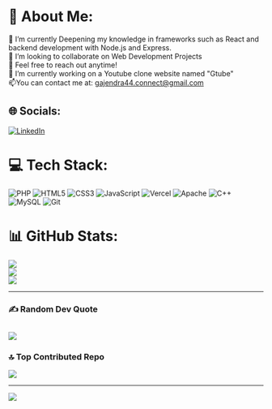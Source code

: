 # 💫 About Me:
🔭 I’m currently Deepening my knowledge in frameworks such as React and backend development with Node.js and Express.<br>👯 I’m looking to collaborate on Web Development Projects<br>🤝 Feel free to reach out anytime!<br>🌱 I’m currently working on a Youtube clone website named "Gtube"<br>📫You can contact me at: gajendra44.connect@gmail.com


## 🌐 Socials:
[![LinkedIn](https://img.shields.io/badge/LinkedIn-%230077B5.svg?logo=linkedin&logoColor=white)](https://in.linkedin.com/in/gajendra-naphade) 

# 💻 Tech Stack:
![PHP](https://img.shields.io/badge/php-%23777BB4.svg?style=flat-square&logo=php&logoColor=white) ![HTML5](https://img.shields.io/badge/html5-%23E34F26.svg?style=flat-square&logo=html5&logoColor=white) ![CSS3](https://img.shields.io/badge/css3-%231572B6.svg?style=flat-square&logo=css3&logoColor=white) ![JavaScript](https://img.shields.io/badge/javascript-%23323330.svg?style=flat-square&logo=javascript&logoColor=%23F7DF1E) ![Vercel](https://img.shields.io/badge/vercel-%23000000.svg?style=flat-square&logo=vercel&logoColor=white) ![Apache](https://img.shields.io/badge/apache-%23D42029.svg?style=flat-square&logo=apache&logoColor=white) ![C++](https://img.shields.io/badge/c++-%2300599C.svg?style=flat-square&logo=c%2B%2B&logoColor=white) ![MySQL](https://img.shields.io/badge/mysql-4479A1.svg?style=flat-square&logo=mysql&logoColor=white) ![Git](https://img.shields.io/badge/git-%23F05033.svg?style=flat-square&logo=git&logoColor=white)
# 📊 GitHub Stats:
![](https://github-readme-stats.vercel.app/api?username=gajju44&theme=radical&hide_border=false&include_all_commits=true&count_private=true)<br/>
![](https://github-readme-streak-stats.herokuapp.com/?user=gajju44&theme=radical&hide_border=false)<br/>
![](https://github-readme-stats.vercel.app/api/top-langs/?username=gajju44&theme=radical&hide_border=false&include_all_commits=true&count_private=true&layout=compact)

---
### ✍️ Random Dev Quote
![](https://quotes-github-readme.vercel.app/api?type=horizontal&theme=tokyonight)
---
### 🔝 Top Contributed Repo
![](https://github-contributor-stats.vercel.app/api?username=gajju44&limit=5&theme=dark&combine_all_yearly_contributions=true)

---
[![](https://visitcount.itsvg.in/api?id=gajju44&icon=1&color=5)](https://visitcount.itsvg.in)

<!-- Proudly created with GPRM ( https://gprm.itsvg.in ) -->
